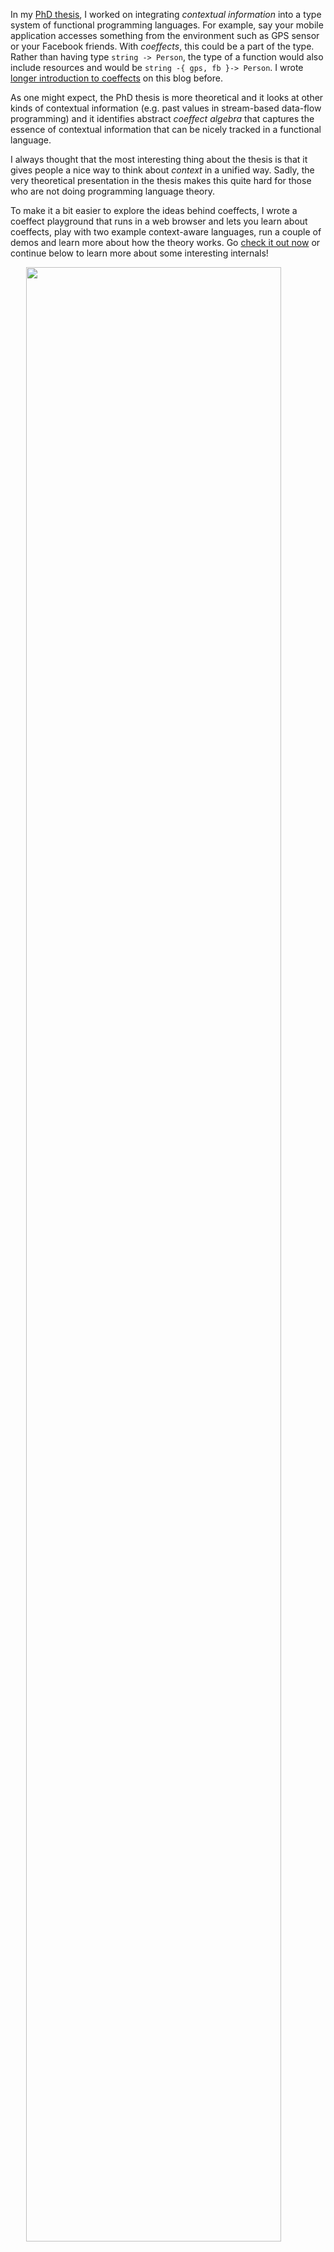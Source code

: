 <p>In my <a href="http://tomasp.net/academic/theses/coeffects/">PhD thesis</a>, I worked on integrating
<em>contextual information</em> into a type system of functional programming languages. For example,
say your mobile application accesses something from the environment such as GPS sensor or your
Facebook friends. With <em>coeffects</em>, this could be a part of the type. Rather than having type
<code>string -&gt; Person</code>, the type of a function would also include resources and would be
<code>string -{ gps, fb }-&gt; Person</code>. I wrote <a href="http://tomasp.net/blog/2014/why-coeffects-matter/">longer introduction to coeffects</a> on this
blog before.</p>

<p>As one might expect, the PhD thesis is more theoretical and it looks at other kinds of contextual
information (e.g. past values in stream-based data-flow programming) and it identifies abstract
<em>coeffect algebra</em> that captures the essence of contextual information that can be nicely tracked
in a functional language.</p>

<p>I always thought that the most interesting thing about the thesis is that it gives people a nice way
to think about <em>context</em> in a unified way. Sadly, the very theoretical presentation in the thesis
makes this quite hard for those who are not doing programming language theory.</p>

<p>To make it a bit easier to explore the ideas behind coeffects, I wrote a coeffect playground
that runs in a web browser and lets you learn about coeffects, play with two example context-aware languages,
run a couple of demos and learn more about how the theory works. Go <a href="http://tomasp.net/coeffects/">check it out now</a>
or continue below to learn more about some interesting internals!</p>

<a href="http://tomasp.net/coeffects/">
<img src="http://tomasp.net/blog/2016/coeffects-playground/screenshot.png" style="width:90%; margin:0px 5% 10px 5%" />
</a>

